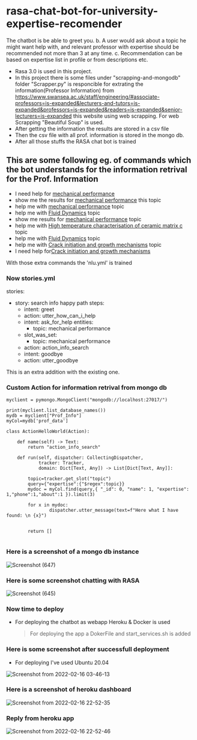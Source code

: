 # rasa-chat-bot-for-university-expertise-recomender
The chatbot is be able to greet you. b. A user would ask about a topic he might want help with, and relevant professor with expertise should be recommended not more than 3 at any time. c. Recommendation can be based on expertise list in profile or from descriptions etc.
* Rasa 3.0 is used in this project.
* In this project there is some files under "scrapping-and-mongodb" folder "Scrapper.py" is responcible for extrating the information(Professor Information) from https://www.swansea.ac.uk/staff/engineering/#associate-professors=is-expanded&lecturers-and-tutors=is-expanded&professors=is-expanded&readers=is-expanded&senior-lecturers=is-expanded
this website using web scrapping. For web Scrapping "Beautiful Soup" is used.
* After getting the information the results are stored in a csv file
* Then the csv file with all prof. information is stored in the mongo db.
* After all those stuffs the RASA chat bot is trained

## This are some following eg. of commands which the bot understands for the information retrival for the Prof. Information
   * I need help for [mechanical performance](topic)
   * show me the results for [mechanical performance](topic) this topic
   * help me with [mechanical performance](topic) topic
   * help me with [Fluid Dynamics](topic) topic
   * show me results for [mechanical performance](topic) topic
   * help me with [High temperature characterisation of ceramic matrix c](topic) topic
   * help me with [Fluid Dynamics](topic) topic
   * help me with [Crack initiation and growth mechanisms](topic) topic
   * I need help for[Crack initiation and growth mechanisms](topic)
   
 With those extra commands the 'nlu.yml' is trained
 
 ### Now stories.yml

stories:
- story: search info happy path
  steps: 
  - intent: greet
  - action: utter_how_can_i_help
  - intent: ask_for_help
    entities:
      - topic: mechanical performance
  - slot_was_set:
      - topic: mechanical performance
  - action: action_info_search
  - intent: goodbye
  - action: utter_goodbye

This is an extra addition with the existing one.

### Custom Action for information retrival from mongo db
```
myclient = pymongo.MongoClient("mongodb://localhost:27017/")

print(myclient.list_database_names())
mydb = myclient["Prof_Info"]
myCol=mydb['prof_data']

class ActionHelloWorld(Action):

    def name(self) -> Text:
        return "action_info_search"

    def run(self, dispatcher: CollectingDispatcher,
            tracker: Tracker,
            domain: Dict[Text, Any]) -> List[Dict[Text, Any]]:

        topic=tracker.get_slot("topic")
        query={"expertise":{"$regex":topic}}
        mydoc = myCol.find(query,{ "_id": 0, "name": 1, "expertise": 1,"phone":1,"about":1 }).limit(3)

        for x in mydoc:
                dispatcher.utter_message(text=f"Here what I have found: \n {x}")
           

        return []
        
```
### Here is a screenshot of a mongo db instance
![Screenshot (647)](https://user-images.githubusercontent.com/67363661/154317780-8ad466ff-b9ff-47d7-b6f2-8d8e2f2884b3.png)
 
### Here is some screenshot chatting with RASA

![Screenshot (645)](https://user-images.githubusercontent.com/67363661/154316929-ad3abbd0-8b3f-4dcc-b29f-55e2986b48d7.png)


### Now time to deploy 
* For deploying the chatbot as webapp Heroku & Docker is used
  > For deploying the app a DokerFile and start_services.sh is added
 ### Here is some screenshot after successfull deployment
 * For deploying I've used Ubuntu 20.04
 
 ![Screenshot from 2022-02-16 03-46-13](https://user-images.githubusercontent.com/67363661/154320284-02f2028f-075d-4576-9d70-dcc032f5a51f.png)

### Here is a screenshot of heroku dashboard
![Screenshot from 2022-02-16 22-52-35](https://user-images.githubusercontent.com/67363661/154321448-cb69fb23-07e7-4a50-9f4b-7d03328a61d9.png)

### Reply from heroku app
![Screenshot from 2022-02-16 22-52-46](https://user-images.githubusercontent.com/67363661/154321573-5c612de2-34a2-41c2-b157-989d108618f8.png)

